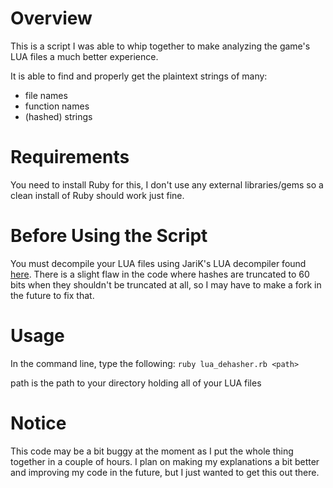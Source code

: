 # Overview
This is a script I was able to whip together to make analyzing the game's LUA files a much better experience.

It is able to find and properly get the plaintext strings of many:
 - file names
 - function names
 - (hashed) strings

# Requirements
You need to install Ruby for this, I don't use any external libraries/gems so a clean install of Ruby should work just fine.

# Before Using the Script
You must decompile your LUA files using JariK's LUA decompiler found [here](https://github.com/JariKCoding/CoDLuaDecompiler). There is a slight flaw in the code where hashes are truncated to 60 bits when they shouldn't be truncated at all, so I may have to make a fork in the future to fix that.

# Usage
In the command line, type the following:
`ruby lua_dehasher.rb <path>`

path is the path to your directory holding all of your LUA files

# Notice
This code may be a bit buggy at the moment as I put the whole thing together in a couple of hours. I plan on making my explanations a bit better and improving my code in the future, but I just wanted to get this out there.
